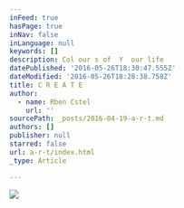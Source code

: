 ```yaml
---
inFeed: true
hasPage: true
inNav: false
inLanguage: null
keywords: []
description: Col our s of  Y  our life
datePublished: '2016-05-26T18:30:47.555Z'
dateModified: '2016-05-26T18:28:38.758Z'
title: C R E A T E
author:
  - name: Rben Cstel
    url: ''
sourcePath: _posts/2016-04-19-a-r-t.md
authors: []
publisher: null
starred: false
url: a-r-t/index.html
_type: Article

---
```

![](https://the-grid-user-content.s3-us-west-2.amazonaws.com/c7d10e9c-a014-4dd6-83a0-1674649548f5.jpg)